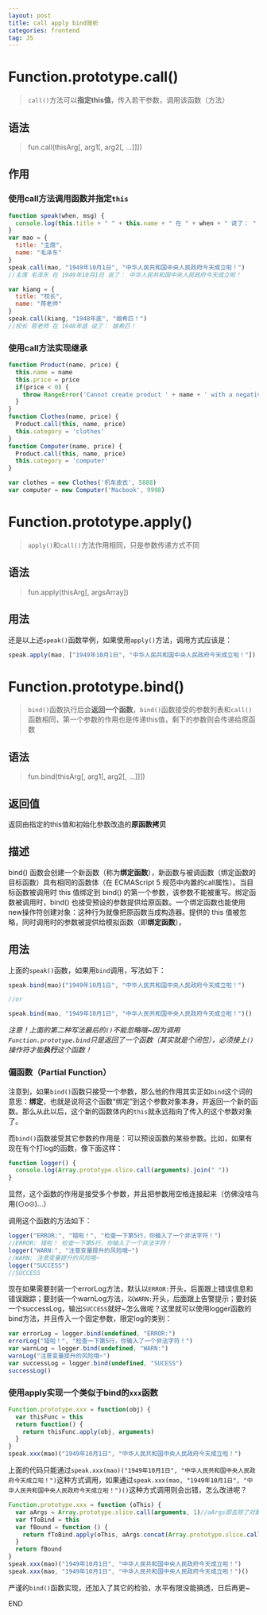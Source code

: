 ```yaml
---
layout: post
title: call apply bind简析
categories: frontend
tag: JS
---
```


# Function.prototype.call()

> `call()`方法可以**指定this值**，传入若干参数，调用该函数（方法）

## 语法

> fun.call(thisArg[, arg1[, arg2[, ...]]])

## 作用

### 使用call方法调用函数并指定`this`

```javascript
function speak(when, msg) {
  console.log(this.title + " " + this.name + " 在 " + when + " 说了： " + msg)
}
var mao = {
  title: "主席",
  name: "毛泽东"
}
speak.call(mao, "1949年10月1日", "中华人民共和国中央人民政府今天成立啦！")
//主席 毛泽东 在 1949年10月1日 说了： 中华人民共和国中央人民政府今天成立啦！

var kiang = {
  title: "校长",
  name: "蒋老师"
}
speak.call(kiang, "1948年底", "娘希匹！")
//校长 蒋老师 在 1948年底 说了： 娘希匹！
```

### 使用call方法实现继承

```javascript
function Product(name, price) {
  this.name = name
  this.price = price
  if(price < 0) {
    throw RangeError('Cannot create product ' + name + ' with a negative price')
  }
}
function Clothes(name, price) {
  Product.call(this, name, price)
  this.category = 'clothes'
}
function Computer(name, price) {
  Product.call(this, name, price)
  this.category = 'computer'
}

var clothes = new Clothes('机车皮衣', 5888)
var computer = new Computer('Macbook', 9998)
```

# Function.prototype.apply()

> `apply()`和`call()`方法作用相同，只是参数传递方式不同

## 语法

> fun.apply(thisArg[, argsArray])

## 用法

还是以上述`speak()`函数举例，如果使用`apply()`方法，调用方式应该是：

```javascript
speak.apply(mao, ["1949年10月1日", "中华人民共和国中央人民政府今天成立啦！"])
```

# Function.prototype.bind()

> `bind()`函数执行后会**返回一个函数**，`bind()`函数接受的参数列表和`call()`函数相同，第一个参数的作用也是传递this值，剩下的参数则会传递给原函数

## 语法

> fun.bind(thisArg[, arg1[, arg2[, ...]]])

## 返回值

返回由指定的this值和初始化参数改造的**原函数拷贝**

## 描述

bind() 函数会创建一个新函数（称为**绑定函数**），新函数与被调函数（绑定函数的目标函数）具有相同的函数体（在 ECMAScript 5 规范中内置的call属性）。当目标函数被调用时 this 值绑定到 bind() 的第一个参数，该参数不能被重写。绑定函数被调用时，bind() 也接受预设的参数提供给原函数。一个绑定函数也能使用new操作符创建对象：这种行为就像把原函数当成构造器。提供的 this 值被忽略，同时调用时的参数被提供给模拟函数（即**绑定函数**）。

## 用法

上面的`speak()`函数，如果用`bind`调用，写法如下：

```javascript
speak.bind(mao)("1949年10月1日", "中华人民共和国中央人民政府今天成立啦！")

//or

speak.bind(mao, "1949年10月1日", "中华人民共和国中央人民政府今天成立啦！")()
```
*注意！上面的第二种写法最后的`()`不能忽略哦~因为调用`Function.prototype.bind`只是返回了一个函数（其实就是个闭包），必须接上`()`操作符才能**执行**这个函数！*


### 偏函数（Partial Function）

注意到，如果`bind()`函数只接受一个参数，那么他的作用其实正如`bind`这个词的意思：**绑定**，也就是说将这个函数“绑定”到这个参数对象本身，并返回一个新的函数。那么从此以后，这个新的函数体内的`this`就永远指向了传入的这个参数对象了。

而`bind()`函数接受其它参数的作用是：可以预设函数的某些参数。比如，如果有现在有个打log的函数，像下面这样：

```javascript
function logger() {
  console.log(Array.prototype.slice.call(arguments).join(" "))
}
```

显然，这个函数的作用是接受多个参数，并且把参数用空格连接起来（仿佛没啥鸟用(⊙o⊙)…）

调用这个函数的方法如下：

```javascript
logger("ERROR:", "错啦！", "检查一下第5行，你输入了一个非法字符！")
//ERROR: 错啦！ 检查一下第5行，你输入了一个非法字符！
logger("WARN:", "注意变量提升的风险哦~")
//WARN: 注意变量提升的风险哦~
logger("SUCCESS")
//SUCCESS
```

现在如果需要封装一个errorLog方法，默认以`ERROR:`开头，后面跟上错误信息和错误跟踪；要封装一个warnLog方法，以`WARN:`开头，后面跟上告警提示；要封装一个successLog，输出`SUCCESS`就好~怎么做呢？这里就可以使用logger函数的bind方法，并且传入一个固定参数，限定log的类别：

```javascript
var errorLog = logger.bind(undefined, "ERROR:")
errorLog("错啦！", "检查一下第5行，你输入了一个非法字符！")
var warnLog = logger.bind(undefined, "WARN:")
warnLog("注意变量提升的风险哦~")
var successLog = logger.bind(undefined, "SUCESS")
successLog()
```

### 使用apply实现一个类似于bind的`xxx`函数

```javascript
Function.prototype.xxx = function(obj) {
  var thisFunc = this
  return function() {
    return thisFunc.apply(obj, arguments)
  }
}
speak.xxx(mao)("1949年10月1日", "中华人民共和国中央人民政府今天成立啦！")
```

上面的代码只能通过`speak.xxx(mao)("1949年10月1日", "中华人民共和国中央人民政府今天成立啦！")`这种方式调用，如果通过`speak.xxx(mao, "1949年10月1日", "中华人民共和国中央人民政府今天成立啦！")()`这种方式调用则会出错，怎么改进呢？

```javascript
Function.prototype.xxx = function (oThis) {
  var aArgs = Array.prototype.slice.call(arguments, 1)//aArgs即去除了对象的参数数组
  var fToBind = this
  var fBound = function () {
    return fToBind.apply(oThis, aArgs.concat(Array.prototype.slice.call(arguments)))
  }
  return fBound
}
speak.xxx(mao)("1949年10月1日", "中华人民共和国中央人民政府今天成立啦！")
speak.xxx(mao, "1949年10月1日", "中华人民共和国中央人民政府今天成立啦！")()
```

严谨的`bind()`函数实现，还加入了其它的检验，水平有限没能搞透，日后再更~

END